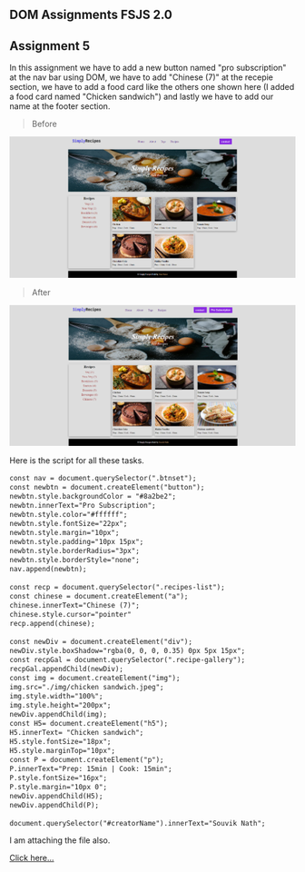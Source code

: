 ## DOM Assignments FSJS 2.0

## Assignment 5

In this assignment we have to add a new button named "pro subscription" at the nav bar using DOM, we have to add "Chinese (7)" at the recepie section, we have to add a food card like the others one shown here (I added a food card named "Chicken sandwich") and lastly we have to add our name at the footer section.

>Before

![](./assignment5.PNG)

>After

![](./assignment5-after.PNG)

Here is the script for all these tasks.

```
const nav = document.querySelector(".btnset");
const newbtn = document.createElement("button");
newbtn.style.backgroundColor = "#8a2be2";
newbtn.innerText="Pro Subscription";
newbtn.style.color="#ffffff";
newbtn.style.fontSize="22px";
newbtn.style.margin="10px";
newbtn.style.padding="10px 15px";
newbtn.style.borderRadius="3px";
newbtn.style.borderStyle="none";
nav.append(newbtn);

const recp = document.querySelector(".recipes-list");
const chinese = document.createElement("a");
chinese.innerText="Chinese (7)";
chinese.style.cursor="pointer"
recp.append(chinese);

const newDiv = document.createElement("div");
newDiv.style.boxShadow="rgba(0, 0, 0, 0.35) 0px 5px 15px";
const recpGal = document.querySelector(".recipe-gallery");
recpGal.appendChild(newDiv);
const img = document.createElement("img");
img.src="./img/chicken sandwich.jpeg";
img.style.width="100%";
img.style.height="200px";
newDiv.appendChild(img);
const H5= document.createElement("h5");
H5.innerText= "Chicken sandwich";
H5.style.fontSize="18px";
H5.style.marginTop="10px";
const P = document.createElement("p");
P.innerText="Prep: 15min | Cook: 15min";
P.style.fontSize="16px";
P.style.margin="10px 0";
newDiv.appendChild(H5);
newDiv.appendChild(P);

document.querySelector("#creatorName").innerText="Souvik Nath";
```
I am attaching the file also.

[Click here...](./script.js)